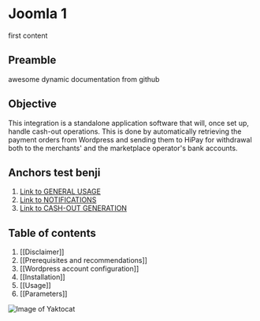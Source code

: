 # Joomla 1

first content

## Preamble
awesome dynamic documentation from github

## Objective
This integration is a standalone application software that will, once set up, handle cash-out operations. This is done by automatically retrieving the payment orders from Wordpress and sending them to HiPay for withdrawal both to the merchants' and the marketplace operator's bank accounts. 

## Anchors test benji
1. [Link to GENERAL USAGE](#general-usage)
2. [Link to NOTIFICATIONS](#notifications)
3. [Link to CASH-OUT GENERATION](#available-commands-cash-out-generation)

## Table of contents
1. [[Disclaimer]]
2. [[Prerequisites and recommendations]]
3. [[Wordpress account configuration]]
4. [[Installation]]
5. [[Usage]]
6. [[Parameters]]

![Image of Yaktocat](https://farm5.staticflickr.com/4099/4919659112_b9f6b0df8f_o_d.png)
